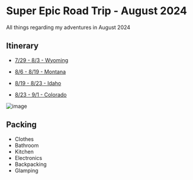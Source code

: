 # Super Epic Road Trip - August 2024
All things regarding my adventures in August 2024

## Itinerary
*  [7/29 - 8/3 - Wyoming](7_29_Wyoming.md)
*  [8/6 - 8/19 - Montana](8_06_Montana.md)

* [8/19 - 8/23 - Idaho](8_19_Idaho.md)

* [8/23 - 9/1 - Colorado](8_26_Colorado.md)

![image](https://github.com/alowry721/August2024/assets/18517196/29ffac97-5b44-4af2-af39-7041da1fdfde)

## Packing

* Clothes
* Bathroom
* Kitchen
* Electronics
* Backpacking
* Glamping
